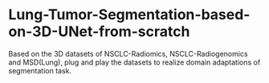 # Lung-Tumor-Segmentation-based-on-3D-UNet-from-scratch
Based on the 3D datasets of NSCLC-Radiomics, NSCLC-Radiogenomics and MSD(Lung), plug and play the datasets to realize domain adaptations of segmentation task.
